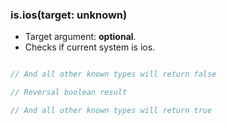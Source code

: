 ### is.ios(target: unknown)

- Target argument: **optional**.
- Checks if current system is ios.

```typescript

// And all other known types will return false

// Reversal boolean result

// And all other known types will return true
```